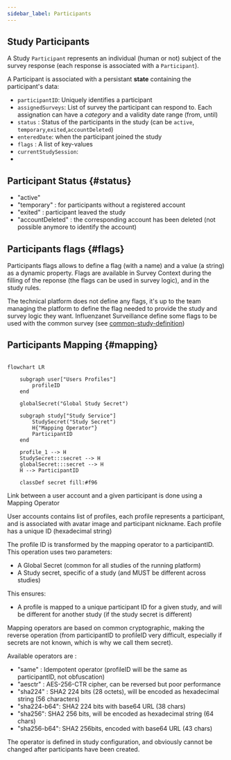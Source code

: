 ```yaml
---
sidebar_label: Participants
---
```


## Study Participants

A Study `Participant` represents an individual (human or not) subject of the survey response (each response is associated with a `Participant`).

A Participant is associated with a persistant **state** containing the participant's data:

- `participantID`: Uniquely identifies a participant
- `assignedSurveys`: List of survey the participant can respond to. Each assignation can have a *category* and a validity date range (from, until)
- `status` : Status of the participants in the study (can be `active`, `temporary`,`exited`,`accountDeleted`)
- `enteredDate`: when the participant joined the study
- `flags` : A list of key-values
- `currentStudySession`: 
- 
## Participant Status {#status}

- "active" 
- "temporary" : for participants without a registered account
- "exited" : participant leaved the study
- "accountDeleted" : the corresponding account has been deleted (not possible anymore to identify the account)

## Participants flags {#flags}

Participants flags allows to define a flag (with a name) and a value (a string) as a dynamic property.
Flags are available in Survey Context during the filling of the reponse (the flags can be used in survey logic), and in the study rules.

The technical platform does not define any flags, it's up to the team managing the platform to define the flag needed to provide the study and survey logic they want.
Influenzanet Surveillance define some flags to be used with the common survey (see [common-study-definition](https://github.com/influenzanet/common-study-definition))

## Participants Mapping {#mapping}

```mermaid

flowchart LR

    subgraph user["Users Profiles"]
        profileID
    end

    globalSecret("Global Study Secret")

    subgraph study["Study Service"]
        StudySecret("Study Secret")
        H{"Mapping Operator"}
        ParticipantID
    end

    profile_1 --> H
    StudySecret:::secret --> H
    globalSecret:::secret --> H
    H --> ParticipantID

    classDef secret fill:#f96

```

Link between a user account and a given participant is done using a Mapping Operator

User accounts contains list of profiles, each profile represents a participant, and is associated with avatar image and participant nickname.
Each profile has a unique ID (hexadecimal string)

The profile ID is transformed by the mapping operator to a participantID. This operation uses two parameters:
- A Global Secret (common for all studies of the running platform)
- A Study secret, specific of a study (and MUST be different across studies)

This ensures:
- A profile is mapped to a unique participant ID for a given study, and will be different for another study (if the study secret is different)

Mapping operators are based on common cryptographic, making the reverse operation (from participantID to profileID very difficult, especially if secrets are not known, which is why we call them secret).

Available operators are :
- "same" : Idempotent operator (profileID will be the same as participantID, not obfuscation)
- "aesctr" : AES-256-CTR cipher, can be reversed but poor performance
- "sha224" : SHA2 224 bits (28 octets), will be encoded as hexadecimal string (56 characters)
- "sha224-b64": SHA2 224 bits with base64 URL (38 chars)
- "sha256": SHA2 256 bits, will be encoded as hexadecimal string (64 chars)
- "sha256-b64": SHA2 256bits, encoded with base64 URL (43 chars)

The operator is defined in study configuration, and obviously cannot be changed after participants have been created.